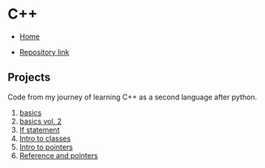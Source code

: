 # C++

- [Home](/index)

- [Repository link](https://github.com/Medochikita/Cplusplus-projects)

## Projects

Code from my journey of learning C++ as a second language after python. <br>

1. [basics](basics) <br>
2. [basics vol. 2](basics2) <br>
3. [If statement](ifstatement) <br>
4. [Intro to classes](introtoclasses) <br>
5. [Intro to pointers](introtopointers) <br>
6. [Reference and pointers](referenceandpointers)
